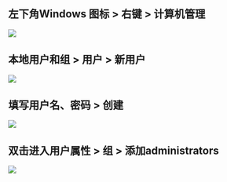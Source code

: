 ## 左下角Windows 图标 > 右键 > 计算机管理
<img src=https://517617.xyz/image/20250916160528_40_592.png>

## 本地用户和组 > 用户 > 新用户
<img src=https://517617.xyz/image/PixPin_2025-09-16_16-44-04.png>

## 填写用户名、密码 > 创建
<img src=https://517617.xyz/image/PixPin_2025-09-16_16-45-04.png>

## 双击进入用户属性 > 组 > 添加administrators 
<img src=https://517617.xyz/image/PixPin_2025-09-16_16-45-35.png>


